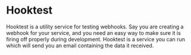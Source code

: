 # Hooktest

Hooktest is a utility service for testing webhooks. Say you are creating a webhook for your service, and you need an easy way to make sure it is firing off properly during development. Hooktest is a service you can run which will send you an email containing the data it received.
